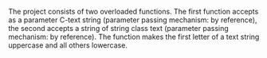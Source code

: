 The project consists of two overloaded functions.
The first function accepts as a parameter C-text string (parameter passing mechanism: by reference), the second accepts a string of string class text (parameter passing mechanism: by reference).
The function makes the first letter of a text string uppercase and all others lowercase.
